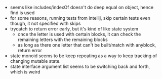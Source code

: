 - seems like includes/indexOf doesn't do deep equal on object, hence find is used
- for some reasons, running tests from intellij, skip certain tests even though, it not specified with skips
- trycatch to return error early, but it's kind of like state system
  - once the letter is used with certain blocks, it can check the remaining letters with the remaining blocks
  - as long as there one letter that can't be built/match with anyblock, return error
- state monoid seems to be keep repeating as a way to keep tracking of changing mutable state.
- state interface argument list seems to be switching back and forth, which is weird